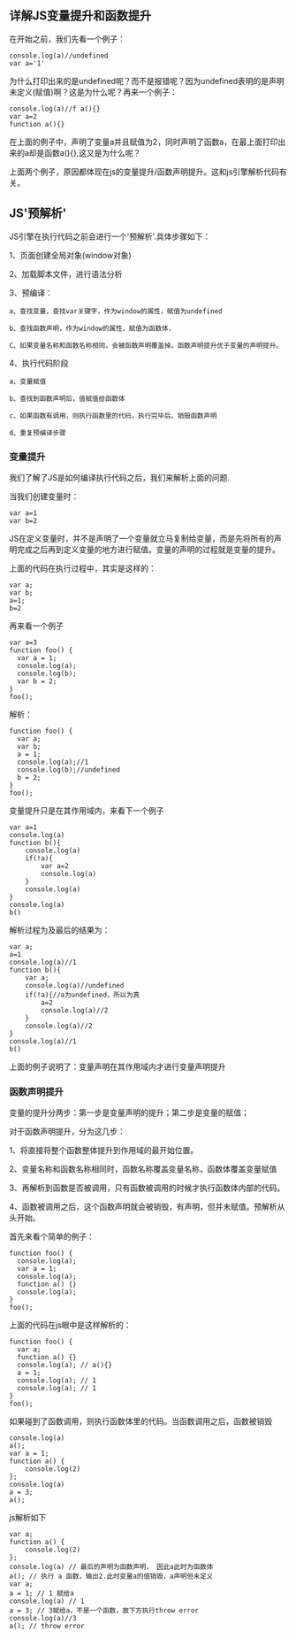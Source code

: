 ## 详解JS变量提升和函数提升

在开始之前，我们先看一个例子：

```
console.log(a)//undefined
var a='1'
```

为什么打印出来的是undefined呢？而不是报错呢？因为undefined表明的是声明未定义(赋值)啊？这是为什么呢？再来一个例子：

```
console.log(a)//f a(){}
var a=2
function a(){}
```
在上面的例子中，声明了变量a并且赋值为2，同时声明了函数a，在最上面打印出来的a却是函数a(){},这又是为什么呢？

上面两个例子，原因都体现在js的变量提升/函数声明提升。这和js引擎解析代码有关。

## JS'预解析'

JS引擎在执行代码之前会进行一个'预解析'.具体步骤如下：

1、页面创建全局对象(window对象)

2、加载脚本文件，进行语法分析

3、预编译：

    a、查找变量，查找var关键字，作为window的属性，赋值为undefined

    b、查找函数声明，作为window的属性，赋值为函数体，

    C、如果变量名称和函数名称相同，会被函数声明覆盖掉。函数声明提升优于变量的声明提升。

4、执行代码阶段

    a、变量赋值

    b、查找到函数声明后，值赋值给函数体

    c、如果函数有调用，则执行函数里的代码，执行完毕后，销毁函数声明

    d、重复预编译步骤


### 变量提升

我们了解了JS是如何编译执行代码之后，我们来解析上面的问题.

当我们创建变量时：

```
var a=1
var b=2
```

JS在定义变量时，并不是声明了一个变量就立马复制给变量，而是先将所有的声明完成之后再到定义变量的地方进行赋值。变量的声明的过程就是变量的提升。

上面的代码在执行过程中，其实是这样的：

```
var a;
var b;
a=1;
b=2
```

再来看一个例子

```
var a=3
function foo() {
  var a = 1;
  console.log(a);
  console.log(b);
  var b = 2;
}
foo();
```

解析：

```
function foo() {
  var a;
  var b;
  a = 1;
  console.log(a);//1
  console.log(b);//undefined
  b = 2;
}
foo();
```
变量提升只是在其作用域内，来看下一个例子

```
var a=1
console.log(a)
function b(){
    console.log(a)
    if(!a){
        var a=2
        console.log(a)
    }
    console.log(a)
}
console.log(a)
b()
```

解析过程为及最后的结果为：

```
var a;
a=1
console.log(a)//1
function b(){
    var a;
    console.log(a)//undefined
    if(!a){//a为undefined，所以为真
        a=2
        console.log(a)//2
    }
    console.log(a)//2
}
console.log(a)//1
b()
```

上面的例子说明了：变量声明在其作用域内才进行变量声明提升

### 函数声明提升

变量的提升分两步：第一步是变量声明的提升；第二步是变量的赋值；

对于函数声明提升，分为这几步：

1、将直接将整个函数整体提升到作用域的最开始位置。

2、变量名称和函数名称相同时，函数名称覆盖变量名称，函数体覆盖变量赋值

3、再解析到函数是否被调用，只有函数被调用的时候才执行函数体内部的代码。

4、函数被调用之后，这个函数声明就会被销毁，有声明，但并未赋值。预解析从头开始。

首先来看个简单的例子：

```
function foo() {
  console.log(a);
  var a = 1;
  console.log(a);
  function a() {}
  console.log(a);
}
foo();
```
上面的代码在js眼中是这样解析的：

```
function foo() {
  var a;
  function a() {}
  console.log(a); // a(){}
  a = 1;
  console.log(a); // 1
  console.log(a); // 1
}
foo();
```

如果碰到了函数调用，则执行函数体里的代码。当函数调用之后，函数被销毁

```
console.log(a) 
a(); 
var a = 1;
function a() {    
    console.log(2)
};
console.log(a) 
a = 3;
a(); 
```

js解析如下

```
var a;
function a() {    
    console.log(2)
};
console.log(a) // 最后的声明为函数声明， 因此a此时为函数体
a(); // 执行 a 函数，输出2.此时变量a的值销毁，a声明但未定义
var a;
a = 1; // 1 赋给a
console.log(a) // 1
a = 3; // 3赋给a，不是一个函数，故下方执行throw error
console.log(a)//3
a(); // throw error
```











